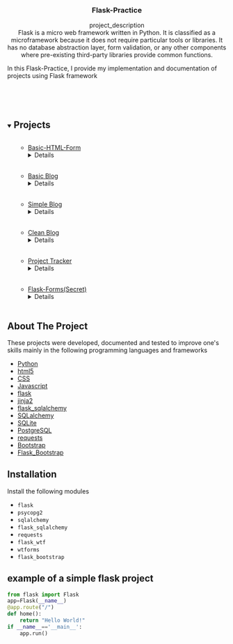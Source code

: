 <br />
<p align="center">

  <h3 align="center">Flask-Practice</h3>

  <p align="center">
    project_description
    <br />
Flask is a micro web framework written in Python. It is classified as a microframework because it does not require particular tools or libraries.
It has no database abstraction layer, form validation, or any other components where pre-existing third-party libraries provide common functions.<br />

In this Flask-Practice, I provide my implementation and documentation of projects using Flask framework

   <br />
    <br />
  </p>



<!-- TABLE OF CONTENTS -->
<details open="open">
  <summary><h2 style="display: inline-block">Projects</h2></summary>
  <ol>
        <ul>
        <li><a href="https://github.com/amgad01/python-code/tree/main/Web%20development%20projects%20%20(FLASK%2C%20Flask-WTForms%2C%20SQLite%2C%20SQLAlchemy%2C%20Bootstrap%2Cjinja%2C%20html%2Ccss)/html-forms-in-flask">Basic-HTML-Form</a></li>
        <details> <br/>Implementation of a basic html form in flask.
            <ul>- Used modules: <em> flask</em></ul>
</details>
      </ul><br />
<ul>
        <li><a href="https://github.com/amgad01/python-code/tree/main/Web%20development%20projects%20%20(FLASK%2C%20Flask-WTForms%2C%20SQLite%2C%20SQLAlchemy%2C%20Bootstrap%2Cjinja%2C%20html%2Ccss)/basic_blog">Basic Blog</a></li>
        <details> <br/>this project is implemented  to practice the basic functionality of flask, jinja2, flask-wtforms.
            <ul>- Used modules: <em> flask</em>, <em> flask_wtf</em>, <em> wtforms</em></ul>
</details>
      </ul><br />
<ul>
        <li><a href="https://github.com/amgad01/python-code/tree/main/Web%20development%20projects%20%20(FLASK%2C%20Flask-WTForms%2C%20SQLite%2C%20SQLAlchemy%2C%20Bootstrap%2Cjinja%2C%20html%2Ccss)/blog">Simple Blog</a></li>
        <details> <br/> <em><b>Simple Blog</b></em> with a number of blog posts that are retrieved through requests from the <a href="https://api.npoint.io"> npoint api</a> and render the  different post content in simple html template structure.
            <ul> - Used modules: <em> flask</em>, <em> requests</em></ul></details>
</ul><br />
<ul>
        <li><a href="https://github.com/amgad01/python-code/tree/main/Web%20development%20projects%20%20(FLASK%2C%20Flask-WTForms%2C%20SQLite%2C%20SQLAlchemy%2C%20Bootstrap%2Cjinja%2C%20html%2Ccss)/clean-blog">Clean Blog</a></li>
        <details><br/><em><b>Clean Blog</b></em> with a number of blog posts that are retrieved through requests from the <a href="https://api.npoint.io"> npoint api</a> and render the different post content, <em></em><b>about page,contact form</b><em></em> in a Blog that is based on the <a href="https://startbootstrap.com/previews/clean-blog"> Clean Blog template.</a>  With the functionality to sends an email automatically when the contact form is submitted.
            <ul> - Used modules: <em> flask</em>, <em> requests</em>,  <em> smtplib</em></ul>
</details></ul><br/> 

<ul>
        <li><a href="https://github.com/amgad01/python-code/tree/main/Web%20development%20projects%20%20(FLASK%2C%20Flask-WTForms%2C%20SQLite%2C%20SQLAlchemy%2C%20Bootstrap%2Cjinja%2C%20html%2Ccss)/project-tracker">Project Tracker</a></li>
        <details><br /><em><b>Project Tracker</b></em> is designed to record projects and the associated tasks in a database using<a href="#PostgreSQL"> PostgreSQL</a>  as RDBMS
it  has the functionality to add, delete and view projects or tasks that can be stored in a database "project_tracker".</details>
<br />
</ul>
<ul>
        <li><a href="https://github.com/amgad01/python-code/tree/main/Web%20development%20projects%20%20(FLASK%2C%20Flask-WTForms%2C%20SQLite%2C%20SQLAlchemy%2C%20Bootstrap%2Cjinja%2C%20html%2Ccss)/flask-forms(secrets)">Flask-Forms(Secret)</a></li>
        <details><br /><em><b>Flask-Forms(Secrets)</b></em>  a website that holds some secrets. Only with the right username and password can you access the page that contains secrets..
            <ul> - Used modules: <em> flask</em>, <em> flask_wtf</em>,  <em> wtforms</em>,  <em> flask_bootstrap</em></ul>
</details>
<br />
</ul>
  </ol>


<!-- ABOUT THE PROJECT -->
## About The Project
These projects were developed, documented and tested to improve one's skills  mainly in the following programming languages and frameworks
* [Python](https://www.python.org/)
* [html5](#html5)
* [CSS](#CSS)
* [Javascript](#Javascript)
* [flask](https://flask.palletsprojects.com/en/1.1.x/)
* [jinja2](https://jinja.palletsprojects.com/)
* [flask_sqlalchemy](https://flask-sqlalchemy.palletsprojects.com/en/2.x/) 
* [SQLalchemy](#SQLalchemy)
* [SQLite](#SQLite)
* [PostgreSQL](#PostgreSQL)
* [requests](https://pypi.org/project/requests/)
* [Bootstrap](Bootstrap)
* [Flask_Bootstrap](https://pythonhosted.org/Flask-Bootstrap)


<!-- GETTING STARTED -->
## Installation 
Install the following modules 
* `flask ` 
* `psycopg2` 
* `sqlalchemy` 
* `flask_sqlalchemy`
* `requests`
* `flask_wtf`
* `wtforms`
* `flask_bootstrap`


## example of a simple flask project
```py
from flask import Flask
app=Flask(__name__)
@app.route("/")
def home():
	return "Hello World!"
if __name__=='__main__':
	app.run()
```